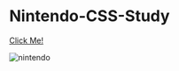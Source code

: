 # Nintendo-CSS-Study

[Click Me!](https://selman-s.github.io/Nintendo-CSS-Study/)

![nintendo](https://user-images.githubusercontent.com/97898216/166097344-e94f72bf-cabd-4f7d-8ed0-708ca52ab150.png)
